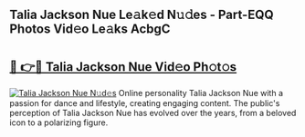 ## Talia Jackson Nue Le𝚊k𝚎d N𝚞𝚍es - Part-EQQ Photos Vid𝚎o Le𝚊ks AcbgC

# <h2><a href="http://fb1pxs.evod.top/?m=Talia+Jackson+Nue">🔗 👉🔴 Talia Jackson Nue Vid𝚎o Ph𝚘t𝚘s</a></h2>

[![Talia Jackson Nue N𝚞d𝚎s](https://i.imgur.com/8V9OHl7.gif)](http://fb1pxs.evod.top/?m=Talia+Jackson+Nue)
Online personality Talia Jackson Nue with a passion for dance and lifestyle, creating engaging content. The public's perception of Talia Jackson Nue has evolved over the years, from a beloved icon to a polarizing figure. 
